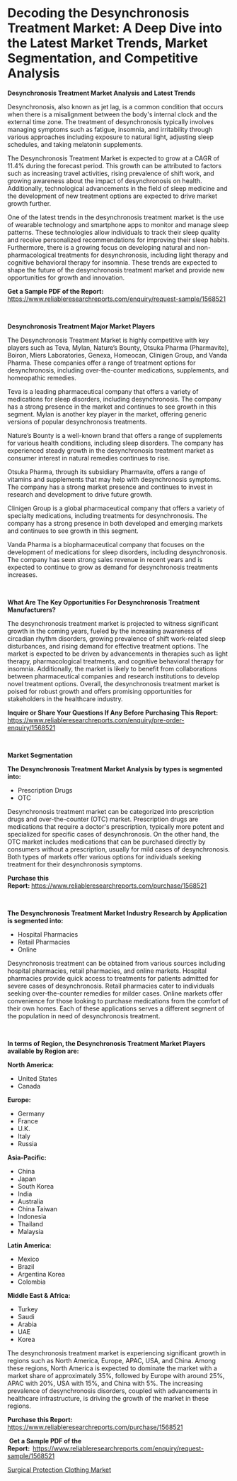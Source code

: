 <p><h1>Decoding the Desynchronosis Treatment Market: A Deep Dive into the Latest Market Trends, Market Segmentation, and Competitive Analysis</h1></p><p><strong>Desynchronosis Treatment Market Analysis and Latest Trends</strong></p>
<p><p>Desynchronosis, also known as jet lag, is a common condition that occurs when there is a misalignment between the body's internal clock and the external time zone. The treatment of desynchronosis typically involves managing symptoms such as fatigue, insomnia, and irritability through various approaches including exposure to natural light, adjusting sleep schedules, and taking melatonin supplements.</p><p>The Desynchronosis Treatment Market is expected to grow at a CAGR of 11.4% during the forecast period. This growth can be attributed to factors such as increasing travel activities, rising prevalence of shift work, and growing awareness about the impact of desynchronosis on health. Additionally, technological advancements in the field of sleep medicine and the development of new treatment options are expected to drive market growth further.</p><p>One of the latest trends in the desynchronosis treatment market is the use of wearable technology and smartphone apps to monitor and manage sleep patterns. These technologies allow individuals to track their sleep quality and receive personalized recommendations for improving their sleep habits. Furthermore, there is a growing focus on developing natural and non-pharmacological treatments for desynchronosis, including light therapy and cognitive behavioral therapy for insomnia. These trends are expected to shape the future of the desynchronosis treatment market and provide new opportunities for growth and innovation.</p></p>
<p><strong>Get a Sample PDF of the Report:&nbsp;</strong> <a href="https://www.reliableresearchreports.com/enquiry/request-sample/1568521">https://www.reliableresearchreports.com/enquiry/request-sample/1568521</a></p>
<p>&nbsp;</p>
<p><strong>Desynchronosis Treatment Major Market Players</strong></p>
<p><p>The Desynchronosis Treatment Market is highly competitive with key players such as Teva, Mylan, Nature’s Bounty, Otsuka Pharma (Pharmavite), Boiron, Miers Laboratories, Genexa, Homeocan, Clinigen Group, and Vanda Pharma. These companies offer a range of treatment options for desynchronosis, including over-the-counter medications, supplements, and homeopathic remedies.</p><p>Teva is a leading pharmaceutical company that offers a variety of medications for sleep disorders, including desynchronosis. The company has a strong presence in the market and continues to see growth in this segment. Mylan is another key player in the market, offering generic versions of popular desynchronosis treatments.</p><p>Nature’s Bounty is a well-known brand that offers a range of supplements for various health conditions, including sleep disorders. The company has experienced steady growth in the desynchronosis treatment market as consumer interest in natural remedies continues to rise.</p><p>Otsuka Pharma, through its subsidiary Pharmavite, offers a range of vitamins and supplements that may help with desynchronosis symptoms. The company has a strong market presence and continues to invest in research and development to drive future growth.</p><p>Clinigen Group is a global pharmaceutical company that offers a variety of specialty medications, including treatments for desynchronosis. The company has a strong presence in both developed and emerging markets and continues to see growth in this segment.</p><p>Vanda Pharma is a biopharmaceutical company that focuses on the development of medications for sleep disorders, including desynchronosis. The company has seen strong sales revenue in recent years and is expected to continue to grow as demand for desynchronosis treatments increases.</p></p>
<p>&nbsp;</p>
<p><strong>What Are The Key Opportunities For Desynchronosis Treatment Manufacturers?</strong></p>
<p><p>The desynchronosis treatment market is projected to witness significant growth in the coming years, fueled by the increasing awareness of circadian rhythm disorders, growing prevalence of shift work-related sleep disturbances, and rising demand for effective treatment options. The market is expected to be driven by advancements in therapies such as light therapy, pharmacological treatments, and cognitive behavioral therapy for insomnia. Additionally, the market is likely to benefit from collaborations between pharmaceutical companies and research institutions to develop novel treatment options. Overall, the desynchronosis treatment market is poised for robust growth and offers promising opportunities for stakeholders in the healthcare industry.</p></p>
<p><strong>Inquire or Share Your Questions If Any Before Purchasing This Report:</strong> <a href="https://www.reliableresearchreports.com/enquiry/pre-order-enquiry/1568521">https://www.reliableresearchreports.com/enquiry/pre-order-enquiry/1568521</a></p>
<p>&nbsp;</p>
<p><strong>Market Segmentation</strong></p>
<p><strong>The Desynchronosis Treatment Market Analysis by types is segmented into:</strong></p>
<p><ul><li>Prescription Drugs</li><li>OTC</li></ul></p>
<p><p>Desynchronosis treatment market can be categorized into prescription drugs and over-the-counter (OTC) market. Prescription drugs are medications that require a doctor's prescription, typically more potent and specialized for specific cases of desynchronosis. On the other hand, the OTC market includes medications that can be purchased directly by consumers without a prescription, usually for mild cases of desynchronosis. Both types of markets offer various options for individuals seeking treatment for their desynchronosis symptoms.</p></p>
<p><strong>Purchase this Report:&nbsp;</strong><a href="https://www.reliableresearchreports.com/purchase/1568521">https://www.reliableresearchreports.com/purchase/1568521</a></p>
<p>&nbsp;</p>
<p><strong>The Desynchronosis Treatment Market Industry Research by Application is segmented into:</strong></p>
<p><ul><li>Hospital Pharmacies</li><li>Retail Pharmacies</li><li>Online</li></ul></p>
<p><p>Desynchronosis treatment can be obtained from various sources including hospital pharmacies, retail pharmacies, and online markets. Hospital pharmacies provide quick access to treatments for patients admitted for severe cases of desynchronosis. Retail pharmacies cater to individuals seeking over-the-counter remedies for milder cases. Online markets offer convenience for those looking to purchase medications from the comfort of their own homes. Each of these applications serves a different segment of the population in need of desynchronosis treatment.</p></p>
<p>&nbsp;</p>
<p><strong>In terms of Region, the Desynchronosis Treatment Market Players available by Region are:</strong></p>
<p>
    <p> <strong> North America: </strong>
        <ul>
            <li>United States</li>
            <li>Canada</li>
        </ul>
        </p> 
    <p> <strong> Europe: </strong>
        <ul>
            <li>Germany</li>
            <li>France</li>
            <li>U.K.</li>
            <li>Italy</li>
            <li>Russia</li>
        </ul>
        </p> 
    <p> <strong> Asia-Pacific: </strong>
        <ul>
            <li>China</li>
            <li>Japan</li>
            <li>South Korea</li>
            <li>India</li>
            <li>Australia</li>
            <li>China Taiwan</li>
            <li>Indonesia</li>
            <li>Thailand</li>
            <li>Malaysia</li>
        </ul>
        </p> 
    <p> <strong> Latin America: </strong>
        <ul>
            <li>Mexico</li>
            <li>Brazil</li>
            <li>Argentina Korea</li>
            <li>Colombia</li>
        </ul>
        </p> 
    <p> <strong> Middle East & Africa: </strong>
        <ul>
            <li>Turkey</li>
            <li>Saudi</li>
            <li>Arabia</li>
            <li>UAE</li>
            <li>Korea</li>
        </ul>
    </p>
    </p>
<p><p>The desynchronosis treatment market is experiencing significant growth in regions such as North America, Europe, APAC, USA, and China. Among these regions, North America is expected to dominate the market with a market share of approximately 35%, followed by Europe with around 25%, APAC with 20%, USA with 15%, and China with 5%. The increasing prevalence of desynchronosis disorders, coupled with advancements in healthcare infrastructure, is driving the growth of the market in these regions.</p></p>
<p><strong>Purchase this Report: </strong><a href="https://www.reliableresearchreports.com/purchase/1568521">https://www.reliableresearchreports.com/purchase/1568521</a></p>
<p>&nbsp;<strong>Get a Sample PDF of the Report:&nbsp;&nbsp;</strong><a href="https://www.reliableresearchreports.com/enquiry/request-sample/1568521">https://www.reliableresearchreports.com/enquiry/request-sample/1568521</a></p>
<p><strong></strong></p>
<p><p><a href="https://github.com/mbisetmhermsr/Market-Research-Report-List-1/blob/main/surgical-protection-clothing-market.md">Surgical Protection Clothing Market</a></p></p>